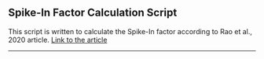 ## Spike-In Factor Calculation Script

This script is written to calculate the Spike-In factor according to Rao et al., 2020 article. [Link to the article](https://doi.org/10.1101/2020.03.02.970061)

--- 
